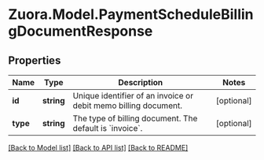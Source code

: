 
# Zuora.Model.PaymentScheduleBillingDocumentResponse

## Properties

Name | Type | Description | Notes
------------ | ------------- | ------------- | -------------
**id** | **string** | Unique identifier of an invoice or debit memo billing document. | [optional] 
**type** | **string** | The type of billing document. The default is &#x60;invoice&#x60;. | [optional] 

[[Back to Model list]](../README.md#documentation-for-models)
[[Back to API list]](../README.md#documentation-for-api-endpoints)
[[Back to README]](../README.md)

